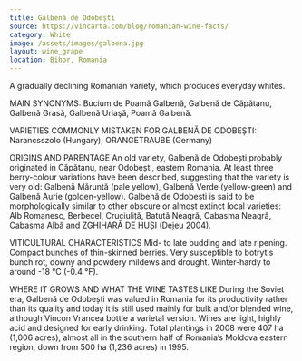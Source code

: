 ```yaml
---
title: Galbenă de Odobești
source: https://vincarta.com/blog/romanian-wine-facts/
category: White
image: /assets/images/galbena.jpg
layout: wine_grape
location: Bihor, Romania
---
```

A gradually declining Romanian variety, which produces everyday whites.

MAIN SYNONYMS: Bucium de Poamă Galbenă, Galbenă de Căpătanu, Galbenă Grasă, Galbenă Uriaşă, Poamă Galbenă.

VARIETIES COMMONLY MISTAKEN FOR GALBENĂ DE ODOBEȘTI: Narancsszolo (Hungary), ORANGETRAUBE (Germany)

ORIGINS AND PARENTAGE
An old variety, Galbenă de Odobești probably originated in Căpătanu, near Odobești, eastern Romania. At least three berry-colour variations have been described, suggesting that the variety is very old: Galbenă Măruntă (pale yellow), Galbenă Verde (yellow-green) and Galbenă Aurie (golden-yellow). Galbenă de Odobești is said to be morphologically similar to other obscure or almost extinct local varieties: Alb Romanesc, Berbecel, Cruciuliță, Batută Neagră, Cabasma Neagră, Cabasma Albă and ZGHIHARĂ DE HUȘI (Dejeu 2004).

VITICULTURAL CHARACTERISTICS
Mid- to late budding and late ripening. Compact bunches of thin-skinned berries. Very susceptible to botrytis bunch rot, downy and powdery mildews and drought. Winter-hardy to around -18 °C (-0.4 °F).

WHERE IT GROWS AND WHAT THE WINE TASTES LIKE
During the Soviet era, Galbenă de Odobești was valued in Romania for its productivity rather than its quality and today it is still used mainly for bulk and/or blended wine, although Vincon Vrancea bottle a varietal version. Wines are light, highly acid and designed for early drinking. Total plantings in 2008 were 407 ha (1,006 acres), almost all in the southern half of Romania’s Moldova eastern region, down from 500 ha (1,236 acres) in 1995.
